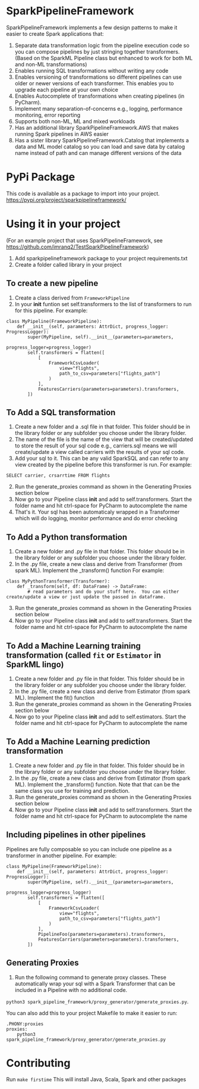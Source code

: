 # SparkPipelineFramework
SparkPipelineFramework implements a few design patterns to make it easier to create Spark applications that:
1. Separate data transformation logic from the pipeline execution code so you can compose pipelines by just stringing together transformers.  (Based on the SparkML Pipeline class but enhanced to work for both ML and non-ML transformations)
2. Enables running SQL transformations without writing any code
3. Enables versioning of transformations so different pipelines can use older or newer versions of each transformer.  This enables you to upgrade each pipeline at your own choice
4. Enables Autocomplete of transformations when creating pipelines (in PyCharm).
5. Implement many separation-of-concerns e.g., logging, performance monitoring, error reporting
6. Supports both non-ML, ML and mixed workloads
7. Has an additional library SparkPipelineFramework.AWS that makes running Spark pipelines in AWS easier
8. Has a sister library SparkPipelineFramework.Catalog that implements a data and ML model catalog so you can load and save data by catalog name instead of path and can manage different versions of the data

# PyPi Package
This code is available as a package to import into your project.
https://pypi.org/project/sparkpipelineframework/

# Using it in your project
(For an example project that uses SparkPipelineFramework, see https://github.com/imranq2/TestSparkPipelineFramework)
1. Add sparkpipelineframework package to your project requirements.txt
2. Create a folder called library in your project

## To create a new pipeline
1. Create a class derived from ```FrameworkPipeline```
2. In your __init__ funtion set self.transformers to the list of transformers to run for this pipeline.
For example:
```
class MyPipeline(FrameworkPipeline):
    def __init__(self, parameters: AttrDict, progress_logger: ProgressLogger):
        super(MyPipeline, self).__init__(parameters=parameters,
                                         progress_logger=progress_logger)
        self.transformers = flatten([
            [
                FrameworkCsvLoader(
                    view="flights",
                    path_to_csv=parameters["flights_path"]
                )
            ],
            FeaturesCarriers(parameters=parameters).transformers,
        ])
```

## To Add a SQL transformation
1. Create a new folder and a .sql file in that folder. This folder should be in the library folder or any subfolder you choose under the library folder.
2. The name of the file is the name of the view that will be created/updated to store the result of your sql code e.g., carriers.sql means we will create/update a view called carriers with the results of your sql code.
2. Add your sql to it.  This can be any valid SparkSQL and can refer to any view created by the pipeline before this transformer is run.  For example:
```
SELECT carrier, crsarrtime FROM flights
```
2. Run the generate_proxies command as shown in the Generating Proxies section below
3. Now go to your Pipeline class __init__ and add to self.transformers.  Start the folder name and hit ctrl-space for PyCharm to autocomplete the name
4. That's it.  Your sql has been automaticaly wrapped in a Transformer which will do logging, monitor performance and do error checking


## To Add a Python transformation
1. Create a new folder and .py file in that folder.  This folder should be in the library folder or any subfolder you choose under the library folder.
2. In the .py file, create a new class and derive from Transformer (from spark ML).  Implement the _transform() function
For example:
```
class MyPythonTransformer(Transformer):
	def _transform(self, df: DataFrame) -> DataFrame:
		# read parameters and do your stuff here.  You can either create/update a view or just update the passed in dataframe.
```
3. Run the generate_proxies command as shown in the Generating Proxies section below
3. Now go to your Pipeline class __init__ and add to self.transformers.  Start the folder name and hit ctrl-space for PyCharm to autocomplete the name

## To Add a Machine Learning training transformation (called ```fit``` or ```Estimator``` in SparkML lingo)
1. Create a new folder and .py file in that folder.  This folder should be in the library folder or any subfolder you choose under the library folder.
2. In the .py file, create a new class and derive from Estimator (from spark ML).  Implement the fit() function
3. Run the generate_proxies command as shown in the Generating Proxies section below
3. Now go to your Pipeline class __init__ and add to self.estimators.  Start the folder name and hit ctrl-space for PyCharm to autocomplete the name

## To Add a Machine Learning prediction transformation
1. Create a new folder and .py file in that folder.  This folder should be in the library folder or any subfolder you choose under the library folder.
2. In the .py file, create a new class and derive from Estimator (from spark ML).  Implement the _transform() function.  Note that that can be the same class you use for training and prediction.
3. Run the generate_proxies command as shown in the Generating Proxies section below
3. Now go to your Pipeline class __init__ and add to self.transformers.  Start the folder name and hit ctrl-space for PyCharm to autocomplete the name

## Including pipelines in other pipelines
Pipelines are fully composable so you can include one pipeline as a transformer in another pipeline.
For example:
```
class MyPipeline(FrameworkPipeline):
    def __init__(self, parameters: AttrDict, progress_logger: ProgressLogger):
        super(MyPipeline, self).__init__(parameters=parameters,
                                         progress_logger=progress_logger)
        self.transformers = flatten([
            [
                FrameworkCsvLoader(
                    view="flights",
                    path_to_csv=parameters["flights_path"]
                )
            ],
            PipelineFoo(parameters=parameters).transformers,
            FeaturesCarriers(parameters=parameters).transformers,
        ])
```

## Generating Proxies
1. Run the following command to generate proxy classes.  These automatically wrap your sql with a Spark Transformer that can be included in a Pipeline with no additional code. 

```python3 spark_pipeline_framework/proxy_generator/generate_proxies.py```.  

You can also add this to your project Makefile to make it easier to run: 

```
.PHONY:proxies
proxies:
	python3 spark_pipeline_framework/proxy_generator/generate_proxies.py
  ```

# Contributing
Run ```make firstime```
This will install Java, Scala, Spark and other packages
